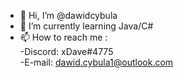 - 👋 Hi, I’m @dawidcybula
- 🌱 I’m currently learning Java/C#
- 📫 How to reach me :<br>
-Discord: xDave#4775<br>
-E-mail: dawid.cybula1@outlook.com

<!---
dawidcybula/dawidcybula is a ✨ special ✨ repository because its `README.md` (this file) appears on your GitHub profile.
You can click the Preview link to take a look at your changes.
--->
